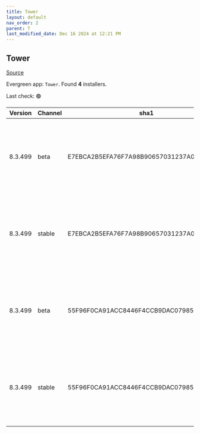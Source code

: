 ```yaml
---
title: Tower
layout: default
nav_order: 2
parent: T
last_modified_date: Dec 16 2024 at 12:21 PM
---
```


## Tower

[Source](https://www.git-tower.com/windows/)

Evergreen app: `Tower`. Found **4** installers.

Last check: 🟢

| Version | Channel | sha1                                     | Type | URI                                                                                                                                                  |
| ------- | ------- | ---------------------------------------- | ---- | ---------------------------------------------------------------------------------------------------------------------------------------------------- |
| 8.3.499 | beta    | E7EBCA2B5EFA76F7A98B90657031237A0E976D9F | exe  | [https://www.git-tower.com/apps/tower3-win/499-40883531/Tower-8.3.499.exe](https://www.git-tower.com/apps/tower3-win/499-40883531/Tower-8.3.499.exe) |
| 8.3.499 | stable  | E7EBCA2B5EFA76F7A98B90657031237A0E976D9F | exe  | [https://www.git-tower.com/apps/tower3-win/499-40883531/Tower-8.3.499.exe](https://www.git-tower.com/apps/tower3-win/499-40883531/Tower-8.3.499.exe) |
| 8.3.499 | beta    | 55F96F0CA91ACC8446F4CCB9DAC0798550CB23B6 | msi  | [https://www.git-tower.com/apps/tower3-win/499-40883531/Tower-8.3.499.msi](https://www.git-tower.com/apps/tower3-win/499-40883531/Tower-8.3.499.msi) |
| 8.3.499 | stable  | 55F96F0CA91ACC8446F4CCB9DAC0798550CB23B6 | msi  | [https://www.git-tower.com/apps/tower3-win/499-40883531/Tower-8.3.499.msi](https://www.git-tower.com/apps/tower3-win/499-40883531/Tower-8.3.499.msi) |
